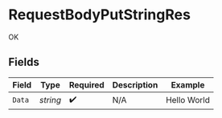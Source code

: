 # RequestBodyPutStringRes

OK


## Fields

| Field              | Type               | Required           | Description        | Example            |
| ------------------ | ------------------ | ------------------ | ------------------ | ------------------ |
| `Data`             | *string*           | :heavy_check_mark: | N/A                | Hello World        |